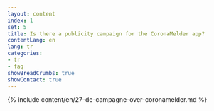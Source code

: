 ```yaml
---
layout: content
index: 1
set: 5
title: Is there a publicity campaign for the CoronaMelder app?
contentLang: en
lang: tr
categories:
- tr
- faq
showBreadCrumbs: true
showContact: true
---
```

{% include content/en/27-de-campagne-over-coronamelder.md %}

